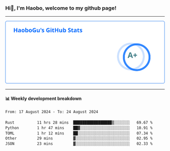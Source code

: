 <!--<h2 align="center"> Hi👋, I'm Haobo, welcome to my github page! </h2>-->
### Hi👋, I'm Haobo, welcome to my github page!
-------

<img href="https://github.com/HaoboGu" src="assets/stats.svg" alt="github stats" /> 

-------

#### 📊 **Weekly development breakdown**
<!--START_SECTION:waka-->

```txt
From: 17 August 2024 - To: 24 August 2024

Rust          11 hrs 28 mins  █████████████████▒░░░░░░░   69.67 %
Python        1 hr 47 mins    ██▓░░░░░░░░░░░░░░░░░░░░░░   10.91 %
TOML          1 hr 12 mins    ██░░░░░░░░░░░░░░░░░░░░░░░   07.34 %
Other         29 mins         ▓░░░░░░░░░░░░░░░░░░░░░░░░   02.95 %
JSON          23 mins         ▓░░░░░░░░░░░░░░░░░░░░░░░░   02.33 %
```

<!--END_SECTION:waka-->
<!--
backup url: https://github-readme-status-dusky-ten.vercel.app/api?username=HaoboGu&count_private=true&show_icons=true&theme=transparent&border_color=2f80ed
-->
<!--
**HaoboGu/HaoboGu** is a ✨ _special_ ✨ repository because its `README.md` (this file) appears on your GitHub profile.

Here are some ideas to get you started:

- 🔭 I’m currently working on AI-assisted programming tools
- 🌱 I’m currently learning ...
- 👯 I’m looking to collaborate on ...
- 🤔 I’m looking for help with ...
- 💬 Ask me about ...
- 📫 How to reach me: ...
- 😄 Pronouns: ...
- ⚡ Fun fact: ...
-->
